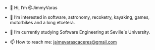 - 👋 Hi, I’m @JimmyVaras
- 👀 I’m interested in software, astronomy, recoketry, kayaking, games, motorbikes and a long etcetera. 
 
- 🌱 I’m currently studying Software Engineering at Seville´s University.
- 📫 How to reach me: jaimevarascaceres@gmail.com

<!---
JimmyVaras/JimmyVaras is a ✨ special ✨ repository because its `README.md` (this file) appears on your GitHub profile.
You can click the Preview link to take a look at your changes.
--->
